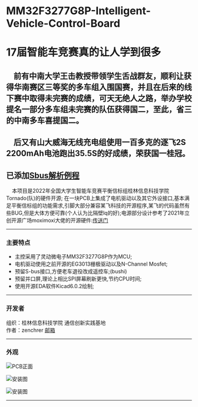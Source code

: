 # MM32F3277G8P-Intelligent-Vehicle-Control-Board

# 17届智能车竞赛真的让人学到很多<br>
## &nbsp;&nbsp;&nbsp;&nbsp;前有中南大学王击教授带领学生舌战群友，顺利让获得华南赛区三等奖的多车组入围国赛，并且在后来的线下赛中取得未完赛的成绩，可天无绝人之路，举办学校提名一部分多车组未完赛的队伍获得国二，至此，省三的中南多车喜提国二。
## &nbsp;&nbsp;&nbsp;&nbsp;后又有山大威海无线充电组使用一百多克的逐飞2S 2200mAh电池跑出35.5S的好成绩，荣获国一桂冠。

## 已添加[Sbus解析例程](https://github.com/zenchrer/MM32-Sbus-Demo.git)<br>

&nbsp;&nbsp;&nbsp;&nbsp;本项目是2022年全国大学生智能车竞赛平衡信标组桂林信息科技学院Tornado(队)的硬件开源;
在一块PCB上集成了电机驱动以及其它外设接口,基本满足平衡信标组的功能需求,引脚大部分兼容某飞科技的开源程序,某飞的代码虽然有些BUG,但是大体方便可靠(个人认为比隔壁lq的好);电源部分设计参考了2021年立创开源广场moximoxi大佬的开源硬件:[传送门](https://oshwhub.com/moximoxi/shuang-jum3_mini)<br>

***
### 主要特点
+ 主控采用了灵动微电子MM32F3277G8P作为MCU;<br>
+ 电机驱动使用之前开源的EG3013栅极驱动以及N-Channel Mosfet;<br>
+ 预留S-bus接口,方便老车退役改成遥控车;(bushi)<br>
+ 预留并口屏,理论上相比SPI屏幕刷新更快,节约CPU时间;
+ 使用开源EDA软件Kicad6.0.2绘制;
***
### 开发者
组织：桂林信息科技学院 通信创新实践基地<br>
作者：zenchrer [邮箱](zenchrer@qq.com)
***

### 外观
![PCB正面](/images/00.jpg)

![安装图](/images/01.jpg)

![安装图](/images/02.jpg)
***